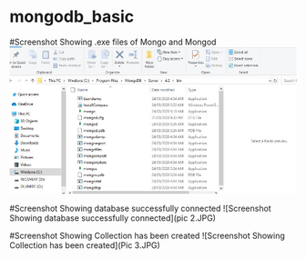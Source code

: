 # mongodb_basic
#Screenshot Showing .exe files of Mongo and Mongod
![Screenshot Showing .exe files of Mongo and Mongod](mongo__mongod.JPG)

#Screenshot Showing database successfully connected
![Screenshot Showing database successfully connected](pic 2.JPG)

#Screenshot Showing Collection has been created
![Screenshot Showing Collection has been created](Pic 3.JPG)
